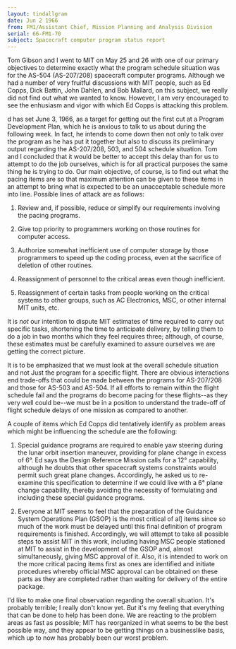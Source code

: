 ```yaml
---
layout: tindallgram
date: Jun 2 1966
from: FM1/Assistant Chief, Mission Planning and Analysis Division
serial: 66-FM1-70
subject: Spacecraft computer program status report
---
```

Tom Gibson and I went to MIT on May 25 and 26 with one of our primary
objectives to determine exactly what the program schedule situation
was for the AS-504 (AS-207/208) spacecraft computer programs. Although 
we had a number of very fruitful discussions with MIT people,
such as Ed Copps, Dick Battin, John Dahlen, and Bob Mallard, on this
subject, we really did not find out what we wanted to know. However,
I am very encouraged to see the enhusiasm and vigor with which Ed
Copps is attacking this problem.

d has set June 3, 1966, as a target for getting out the first cut at
a Program Development Plan, which he is anxious to talk to us about
during the following week. In fact, he intends to come down then not
only to talk over the program as he has put it together but also to
discuss its preliminary output regarding the AS-207/208, 503, and 504
schedule situation. Tom and I concluded that it would be better to
accept this delay than for us to attempt to do the job ourselves,
which is for all practical purposes the same thing he is trying to
do. Our main objective, of course, is to find out what the pacing
items are so that maximum attention can be given to these items in
an attempt to bring what is expected to be an unacceptable schedule
more into line. Possible lines of attack are as follows:

1. Review and, if possible, reduce or simplify our requirements
involving the pacing programs.

2. Give top priority to programmers working on those routines
for computer access.

3. Authorize somewhat inefficient use of computer storage by
those programmers to speed up the coding process, even at the sacrifice
of deletion of other routines.

4. Reassignment of personnel to the critical areas even though
inefficient.

5. Reassignment of certain tasks from people working on the critical 
systems to other groups, such as AC Electronics, MSC, or other
internal MIT units, etc.

It is _not_ our intention to dispute MIT estimates of time required to
carry out specific tasks, shortening the time to anticipate delivery,
by telling them to do a job in two months which they feel requires
three; although, of course, these estimates must be carefully examined
to assure ourselves we are getting the correct picture.

It is to be emphasized that we must look at the overall schedule situation 
and not Just the program for a specific flight. There are obvious
interactions end trade-offs that could be made between the programs
for AS-207/208 and those for AS-503 and AS-504. If all efforts to remain 
within the flight schedule fail and the programs do become pacing
for these flights--as they very well could be--we must be in a position
to understand the trade-off of flight schedule delays of one mission
as compared to another.

A couple of items which Ed Copps did tentatively identify as problem
areas which might be influencing the schedule are the following:

1. Special guidance programs are required to enable yaw steering
during the lunar orbit insertion maneuver, providing for plane change
in excess of 6°. Ed says the Design Reference Mission calls for a 12°
capability, although he doubts that other spacecraft systems constraints
would permit such great plane changes. Accordingly, he asked us to
re-examine this specification to determine if we could live with a 6°
plane change capability, thereby avoiding the necessity of formulating
and including these special guidance programs.

2. Everyone at MIT seems to feel that the preparation of the Guidance 
System Operations Plan (GSOP) is the most critical of al] items
since so much of the work must be delayed until this final definition
of program requirements is finished. Accordingly, we will attempt to
take all possible steps to assist MIT in this work, including having
MSC people stationed at MIT to assist in the development of the GSOP
and, almost simultaneously, giving MSC approval of it. Also, it is
intended to work on the more critical pacing items first as ones are
identified and initiate procedures whereby official MSC approval can
be obtained on these parts as they are completed rather than waiting
for delivery of the entire package.

I'd like to make one final observation regarding the overall situation.
It's probably terrible; I really don't know yet. _But_ it's my feeling
that everything that can be done to help has been done. We are reacting
to the problem areas as fast as possible; MIT has reorganized in what
seems to be the best possible way, and they appear to be getting things
on a businesslike basis, which up to now has probably been our worst
problem.

